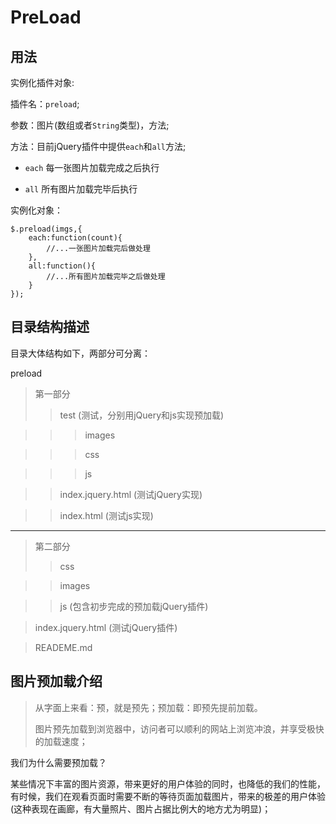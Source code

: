 # PreLoad

## 用法

实例化插件对象:

插件名：`preload`;

参数：图片(数组或者`String`类型)，方法;

方法：目前jQuery插件中提供`each`和`all`方法;

* `each` 每一张图片加载完成之后执行

* `all`  所有图片加载完毕后执行


实例化对象：

```
$.preload(imgs,{
    each:function(count){
        //...一张图片加载完后做处理
    },
    all:function(){
        //...所有图片加载完毕之后做处理
    }
});
```


## 目录结构描述

目录大体结构如下，两部分可分离：

preload

>第一部分
>>test   (测试，分别用jQuery和js实现预加载)

>>>images

>>>css

>>>js

>>index.jquery.html  (测试jQuery实现)

>>index.html    (测试js实现)
***
>第二部分
>>css    

>>images   

>>js  (包含初步完成的预加载jQuery插件)

>index.jquery.html (测试jQuery插件)

>READEME.md


## 图片预加载介绍

>从字面上来看：预，就是预先；预加载：即预先提前加载。
>
>图片预先加载到浏览器中，访问者可以顺利的网站上浏览冲浪，并享受极快的加载速度；

我们为什么需要预加载？

某些情况下丰富的图片资源，带来更好的用户体验的同时，也降低的我们的性能，有时候，我们在观看页面时需要不断的等待页面加载图片，带来的极差的用户体验(这种表现在画廊，有大量照片、图片占据比例大的地方尤为明显)；






